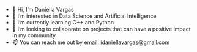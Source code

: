 - 👋 Hi, I’m Daniella Vargas
- 👀 I’m interested in Data Science and Artificial Intelligence
- 🌱 I’m currently learning C++ and Python
- 💞️ I’m looking to collaborate on projects that can have a positive impact in my community
- 📫 You can reach me out by email: idaniellavargas@gmail.com

<!---
idaniellavargas/idaniellavargas is a ✨ special ✨ repository because its `README.md` (this file) appears on your GitHub profile.
You can click the Preview link to take a look at your changes.
--->
